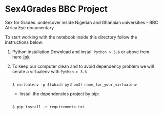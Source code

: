 # Sex4Grades BBC Project
Sex for Grades: undercover inside Nigerian and Ghanaian universities - BBC Africa Eye documentary

To start working with the notebook inside this directory follow the instructions below.


1. Python installation
    Download and install `Python > 3.6` or above from here [link](https://www.python.org/downloads/release/python-368/)

2. To keep our computer clean and to avoid dependency problem we will cerate a virtualenv with `Python > 3.6`

    ```console

    $ virtualenv -p $(which python3) name_for_your_virtualenv
    ```

    - Install the dependencies project by pip:

    ```console

    $ pip install -r requirements.txt
